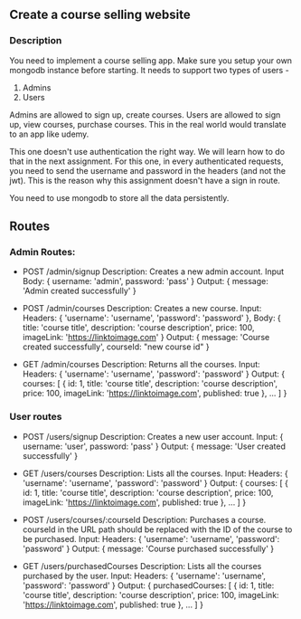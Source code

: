## Create a course selling website

### Description

You need to implement a course selling app. Make sure you setup your own mongodb instance before starting.
It needs to support two types of users -

1. Admins
2. Users

Admins are allowed to sign up, create courses.
Users are allowed to sign up, view courses, purchase courses.
This in the real world would translate to an app like udemy.

This one doesn't use authentication the right way. We will learn how to do that in the next assignment.
For this one, in every authenticated requests, you need to send the username and password in the headers (and not the jwt).
This is the reason why this assignment doesn't have a sign in route.

You need to use mongodb to store all the data persistently.

## Routes

### Admin Routes:

<!-- done  -->

- POST /admin/signup
Description: Creates a new admin account.
Input Body: { username: 'admin', password: 'pass' }
Output: { message: 'Admin created successfully' }
<!-- done  -->

<!-- done -->

- POST /admin/courses
  Description: Creates a new course.
  Input:
  Headers: { 'username': 'username', 'password': 'password' },
  Body: { title: 'course title', description: 'course description', price: 100, imageLink: 'https://linktoimage.com' }
  Output: { message: 'Course created successfully', courseId: "new course id" }

<!-- done -->

<!-- done -->

- GET /admin/courses
Description: Returns all the courses.
Input: Headers: { 'username': 'username', 'password': 'password' }
Output: { courses: [ { id: 1, title: 'course title', description: 'course description', price: 100, imageLink: 'https://linktoimage.com', published: true }, ... ] }
<!-- done -->

### User routes

<!-- done -->

- POST /users/signup
Description: Creates a new user account.
Input: { username: 'user', password: 'pass' }
Output: { message: 'User created successfully' }
<!-- done -->

<!-- done -->

- GET /users/courses
Description: Lists all the courses.
Input: Headers: { 'username': 'username', 'password': 'password' }
Output: { courses: [ { id: 1, title: 'course title', description: 'course description', price: 100, imageLink: 'https://linktoimage.com', published: true }, ... ] }
<!-- done -->

<!-- done -->

- POST /users/courses/:courseId
Description: Purchases a course. courseId in the URL path should be replaced with the ID of the course to be purchased.
Input: Headers: { 'username': 'username', 'password': 'password' }
Output: { message: 'Course purchased successfully' }
<!-- done -->

<!-- done -->

- GET /users/purchasedCourses
  Description: Lists all the courses purchased by the user.
  Input: Headers: { 'username': 'username', 'password': 'password' }
  Output: { purchasedCourses: [ { id: 1, title: 'course title', description: 'course description', price: 100, imageLink: 'https://linktoimage.com', published: true }, ... ] }

<!-- done -->
